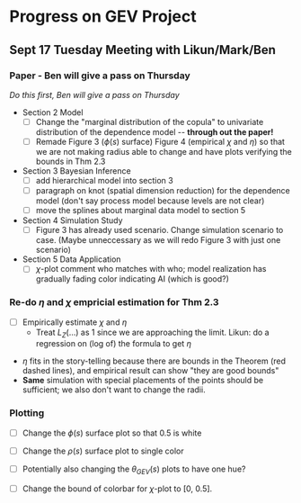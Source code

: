 # Progress on GEV Project

## Sept 17 Tuesday Meeting with Likun/Mark/Ben

### Paper - Ben will give a pass on Thursday

*Do this first, Ben will give a pass on Thursday*

- Section 2 Model
  - [ ] Change the "marginal distribution of the copula" to univariate distribution of the dependence model -- **through out the paper!**
  - [ ] Remade Figure 3 ($\phi(s)$ surface) Figure 4 (empirical $\chi$ and $\eta$) so that we are not making radius able to change and have plots verifying the bounds in Thm 2.3
- Section 3 Bayesian Inference
  - [ ] add hierarchical model into section 3
  - [ ] paragraph on knot (spatial dimension reduction) for the dependence model (don't say process model because levels are not clear)
  - [ ] move the splines about marginal data model to section 5
- Section 4 Simulation Study
  - [ ] Figure 3 has already used scenario. Change simulation scenario to case. (Maybe unneccessary as we will redo Figure 3 with just one scenario)
- Section 5 Data Application
  - [ ] $\chi$-plot comment who matches with who; model realization has gradually fading color indicating AI (which is good?)

### Re-do $\eta$ and $\chi$ empricial estimation for Thm 2.3

- [ ] Empirically estimate $\chi$ and $\eta$
  - Treat $L_Z(...)$ as 1 since we are approaching the limit. Likun: do a regression on (log of) the formula to get $\eta$
- $\eta$ fits in the story-telling because there are bounds in the Theorem (red dashed lines), and empirical result can show "they are good bounds"
- **Same** simulation with special placements of the points should be sufficient; we also don't want to change the radii. 

### Plotting

- [ ] Change the $\phi(s)$ surface plot so that 0.5 is white
- [ ] Change the $\rho(s)$ surface plot to single color
- [ ] Potentially also changing the $\theta_{GEV}(s)$ plots to have one hue?
- [ ] Change the bound of colorbar for $\chi$-plot to [0, 0.5].



